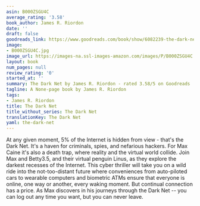 ```yaml
---
asin: B000ZSGU4C
average_rating: '3.58'
book_author: James R. Riordon
date: ''
draft: false
goodreads_link: https://www.goodreads.com/book/show/6082239-the-dark-net
image:
- B000ZSGU4C.jpg
image_url: https://images-na.ssl-images-amazon.com/images/P/B000ZSGU4C.01._SCLZZZZZZZ.jpg
layout: book
num_pages: null
review_rating: '0'
started_at: ''
summary: The Dark Net by James R. Riordon - rated 3.58/5 on Goodreads
tagline: A None-page book by James R. Riordon
tags:
- James R. Riordon
title: The Dark Net
title_without_series: The Dark Net
translationKey: The Dark Net
yaml: the-dark-net
---
```


At any given moment, 5% of the Internet is hidden from view - that's the Dark Net. It's a haven for criminals, spies, and nefarious hackers. For Max Caine it's also a death trap, where reality and the virtual world collide. Join Max and Betty3.5, and their virtual penguin Linus, as they explore the darkest recesses of the Internet. This cyber thriller will take you on a wild ride into the not-too-distant future where conveniences from auto-piloted cars to wearable computers and biometric ATMs ensure that everyone is online, one way or another, every waking moment. But continual connection has a price. As Max discovers in his journeys through the Dark Net -- you can log out any time you want, but you can never leave.